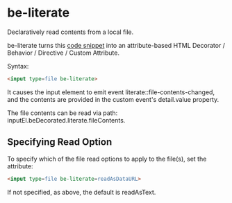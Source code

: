 # be-literate

Declaratively read contents from a local file.

be-literate turns this [code snippet](https://www.w3docs.com/learn-javascript/file-and-filereader.html) into an attribute-based HTML Decorator / Behavior / Directive / Custom Attribute.

Syntax:

```html
<input type=file be-literate>
```

It causes the input element to emit event literate::file-contents-changed, and the contents are provided in the custom event's detail.value property.

The file contents can be read via path: inputEl.beDecorated.literate.fileContents.

## Specifying Read Option

To specify which of the file read options to apply to the file(s), set the attribute:

```html
<input type=file be-literate=readAsDataURL>
```

If not specified, as above, the default is readAsText.